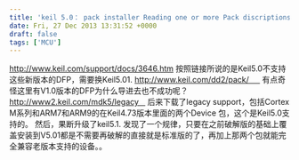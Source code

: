 ```yaml
---
title: 'keil 5.0： pack installer Reading one or more Pack discriptions failed 报错的问题'
date: Fri, 27 Dec 2013 13:31:52 +0000
draft: false
tags: ['MCU']
---
```


http://www.keil.com/support/docs/3646.htm 按照链接所说的是Keil5.0不支持这些新版本的DFP，需要换Keil5.01. http://www.keil.com/dd2/pack/      有点奇怪这里有V1.0版本的DFP为什么导进去也不成功呢？ http://www2.keil.com/mdk5/legacy    后来下载了legacy support，包括Cortex M系列和ARM7和ARM9的在Keil4.73版本里面的两个Device 包，这个是Keil5.0支持的。 然后，果断升级了keil5.1. 发现了一个规律，只要在之前破解版的基础上覆盖安装到V5.01都是不需要再破解的直接就是标准版的了，再加上那两个包就能完全兼容老版本支持的设备。。